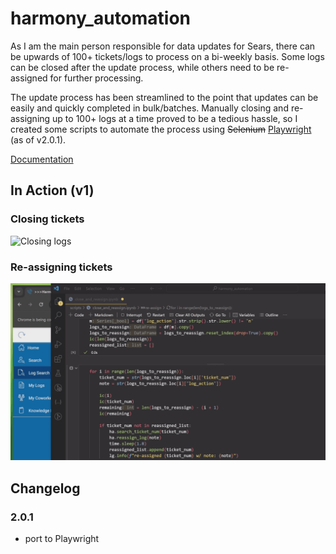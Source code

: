 # harmony_automation


<!-- ... -->

As I am the main person responsible for data updates for Sears, there
can be upwards of 100+ tickets/logs to process on a bi-weekly basis.
Some logs can be closed after the update process, while others need to
be re-assigned for further processing.

The update process has been streamlined to the point that updates can be
easily and quickly completed in bulk/batches. Manually closing and
re-assigning up to 100+ logs at a time proved to be a tedious hassle, so
I created some scripts to automate the process using ~~Selenium~~
[Playwright](https://playwright.dev/python/) (as of v2.0.1).

[Documentation](https://pyronone.github.io/harmony_automation/index.html)

## In Action (v1)

### Closing tickets

![Closing logs](0.gif "segment")

### Re-assigning tickets

![Re-assigning logs](1.gif "segment")

## Changelog

### 2.0.1

- port to Playwright
